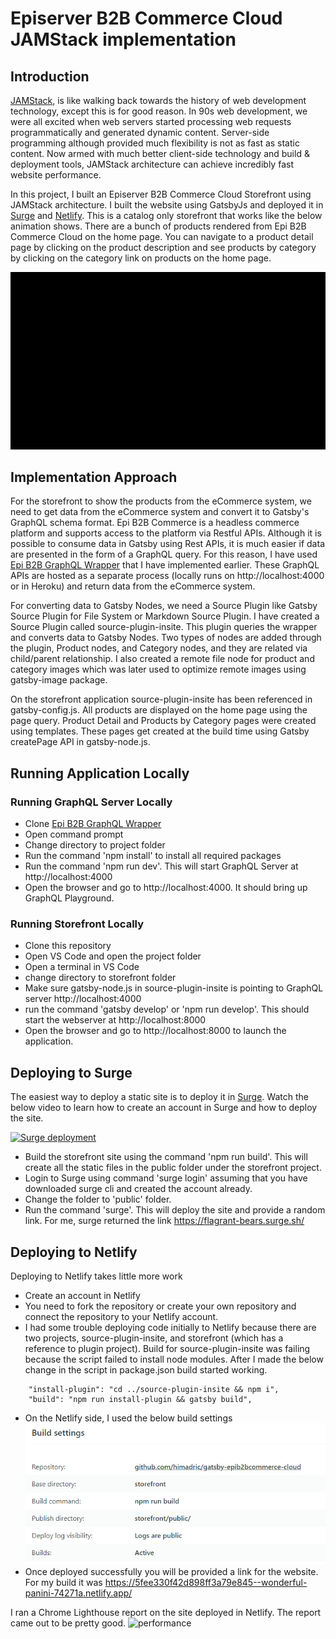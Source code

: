 # Episerver B2B Commerce Cloud JAMStack implementation

## Introduction
[JAMStack](https://jamstack.org/), is like walking back towards the history of web development technology, except this is for good reason. In 90s web development, we were all excited when web servers started processing web requests programmatically and generated dynamic content. Server-side programming although provided much flexibility is not as fast as static content. Now armed with much better client-side technology and build & deployment tools, JAMStack architecture can achieve incredibly fast website performance.

In this project, I built an Episerver B2B Commerce Cloud Storefront using JAMStack architecture. I built the website using GatsbyJs and deployed it in [Surge](https://surge.sh/) and [Netlify](https://www.netlify.com/). This is a catalog only storefront that works like the below animation shows. There are a bunch of products rendered from Epi B2B Commerce Cloud on the home page. You can navigate to a product detail page by clicking on the product description and see products by category by clicking on the category link on products on the home page.

![Epi B2B Commerce Cloud Storefront](Epi%20B2B%20Commerce%20Cloud%20Storefron%20Animation.gif)

## Implementation Approach
For the storefront to show the products from the eCommerce system, we need to get data from the eCommerce system and convert it to Gatsby's GraphQL schema format. Epi B2B Commerce is a headless commerce platform and supports access to the platform via Restful APIs. Although it is possible to consume data in Gatsby using Rest APIs, it is much easier if data are presented in the form of a GraphQL query. For this reason, I have used [Epi B2B GraphQL Wrapper](https://github.com/himadric/graphql-wrapper-epib2bcommerce) that I have implemented earlier. These GraphQL APIs are hosted as a separate process (locally runs on http://localhost:4000 or in Heroku) and return data from the eCommerce system.

For converting data to Gatsby Nodes, we need a Source Plugin like Gatsby Source Plugin for File System or Markdown Source Plugin. I have created a Source Plugin called source-plugin-insite. This plugin queries the wrapper and converts data to Gatsby Nodes. Two types of nodes are added through the plugin, Product nodes, and Category nodes, and they are related via child/parent relationship. I also created a remote file node for product and category images which was later used to optimize remote images using gatsby-image package.

On the storefront application source-plugin-insite has been referenced in gatsby-config.js. All products are displayed on the home page using the page query. Product Detail and Products by Category pages were created using templates. These pages get created at the build time using Gatsby createPage API in gatsby-node.js. 

## Running Application Locally
### Running GraphQL Server Locally
* Clone [Epi B2B GraphQL Wrapper](https://github.com/himadric/graphql-wrapper-epib2bcommerce)
* Open command prompt
* Change directory to project folder
* Run the command 'npm install' to install all required packages
* Run the command 'npm run dev'. This will start GraphQL Server at http://localhost:4000
* Open the browser and go to http://localhost:4000. It should bring up GraphQL Playground.
### Running Storefront Locally
* Clone this repository
* Open VS Code and open the project folder
* Open a terminal in VS Code
* change directory to storefront folder
* Make sure gatsby-node.js in source-plugin-insite is pointing to GraphQL server http://localhost:4000
* run the command 'gatsby develop' or 'npm run develop'. This should start the webserver at http://localhost:8000
* Open the browser and go to http://localhost:8000 to launch the application.
## Deploying to Surge
The easiest way to deploy a static site is to deploy it in [Surge](https://surge.sh/). Watch the below video to learn how to create an account in Surge and how to deploy the site.

[![Surge deployment](https://img.youtube.com/vi/-EjdMvYPSVU/0.jpg)](https://www.youtube.com/watch?v=-EjdMvYPSVU)

* Build the storefront site using the command 'npm run build'. This will create all the static files in the public folder under the storefront project.
* Login to Surge using command 'surge login' assuming that you have downloaded surge cli and created the account already.
* Change the folder to 'public' folder.
* Run the command 'surge'. This will deploy the site and provide a random link. For me, surge returned the link https://flagrant-bears.surge.sh/
## Deploying to Netlify
Deploying to Netlify takes little more work
* Create an account in Netlify
* You need to fork the repository or create your own repository and connect the repository to your Netlify account.
* I had some trouble deploying code initially to Netlify because there are two projects, source-plugin-insite, and storefront (which has a reference to plugin project). Build for source-plugin-insite was failing because the script failed to install node modules. After I made the below change in the script in package.json build started working. 
```
    "install-plugin": "cd ../source-plugin-insite && npm i",
    "build": "npm run install-plugin && gatsby build",
```
* On the Netlify side, I used the below build settings
![netlify build settings](netlify-build-settings.png)
* Once deployed successfully you will be provided a link for the website. For my build it was https://5fee330f42d898ff3a79e845--wonderful-panini-74271a.netlify.app/

I ran a Chrome Lighthouse report on the site deployed in Netlify. The report came out to be pretty good.
![performance](performance.png)
